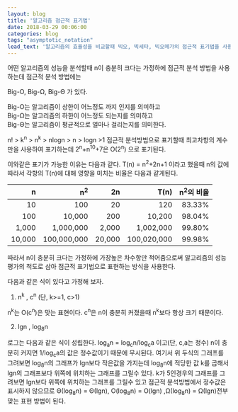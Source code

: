 ```yaml
---
layout: blog
title: '알고리즘 점근적 표기법'
date: 2018-03-29 00:06:00
categories: blog
tags: "asymptotic_notation"
lead_text: '알고리즘의 효율성을 비교할때 빅오, 빅세타, 빅오메가의 점근적 표기법을 사용하여 표기할 수 있다.'
---
```


어떤 알고리즘의 성능을 분석할때 n이 충분히 크다는 가정하에
점근적 분석 방법을 사용하는데 점근적 분석 방법에는

Big-O, Big-Ω, Big-Θ 가 있다.

Big-O는 알고리즘이 상한이 어느정도 까지 인지를 의미하고  
Big-Ω는 알고리즘의 하한이 어느정도 되는지를 의미하고   
Big-Θ는 알고리즘이 평균적으로 얼마나 걸리는지를 의미한다.  


n! > k<sup>n</sup> > n<sup>k</sup> > nlogn > n > logn >1
점근적 분석방법으로 표기할때 최고차항의 계수만을 사용하여
표기하는데 2<sup>n</sup>+n<sup>10</sup>+7은 O(2<sup>n</sup>) 으로 표기된다.

이와같은 표기가 가능한 이유는 다음과 같다.
T(n) = n<sup>2</sup>+2n+1 이라고 했을때
n의 값에 따라서 각항의 T(n)에 대해 영향을 미치는 비율은 다음과 같게된다.

| n | n<sup>2</sub> | 2n | T(n) | n<sup>2</sup>의 비율 |
|---:|---:|---:|---:|---:|
| 10 | 100 | 20 | 120 | 83.33% |
| 100 | 10,000 | 200 | 10,200 | 98.04% |
| 1,000 | 1,000,000 | 2,000 | 1,002,000 | 99.80% |
| 10,000 | 100,000,000 | 20,000 | 100,020,000 | 99.98%|

따라서 n이 충분히 크다는 가정하에 가장높은 차수항만 적어줌으로써 알고리즘의
성능 평가의 척도로 삼아 점근적 표기법으로 표현하는 방식을 사용한다.

다음과 같은 식이 있다고 가정해 보자.  
1. n<sup>k</sup> , c<sup>n</sup> (단, k>=1, c>1) 

n<sup>k</sup>는 O(c<sup>n</sup>)은 맞는 표현이다.
c<sup>n</sup>은 n이 충분히 커졌을때 n<sup>k</sup>보다 항상 크기 때문이다. 
 
2. lgn , log<sub>8</sub>n

로그는 다음과 같은 식이 성립한다.
log<sub>a</sub>n = log<sub>c</sub>n/log<sub>c</sub>a 이고(단, c,a는 정수) n이 충분히 커지면 1/log<sub>c</sub>a의 값은
정수값이기 때문에 무시된다.
여기서 위 두식의 그래프를 그려보면 log<sub>8</sub>n의 그래프가 lgn보다 작은값을 가지는데
log<sub>8</sub>n에 적당한 값 k를 곱해서 lgn의 그래프보다 위쪽에 위치하는 그래프를 그릴수 있다.
k가 5인경우의 그래프를 그려보면 lgn보다 위쪽에 위치하는 그래프를 그릴수 있고
점근적 분석방법에서 정수값은 표시하지 않으므로 Θ(log<sub>8</sub>n) = Θ(lgn), O(log<sub>8</sub>n) = O(lgn)
,Ω(log<sub>8</sub>n) = Ω(lgn)전부 맞는 표현 방법이 된다.
